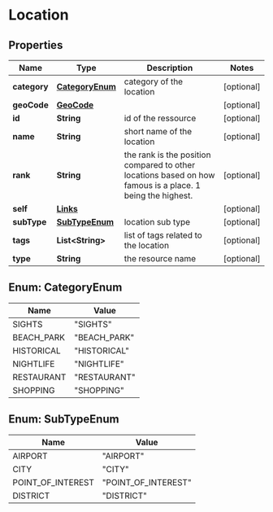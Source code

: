 

# Location


## Properties

| Name | Type | Description | Notes |
|------------ | ------------- | ------------- | -------------|
|**category** | [**CategoryEnum**](#CategoryEnum) | category of the location |  [optional] |
|**geoCode** | [**GeoCode**](GeoCode.md) |  |  [optional] |
|**id** | **String** | id of the ressource |  [optional] |
|**name** | **String** | short name of the location |  [optional] |
|**rank** | **String** | the rank is the position compared to other locations based on how famous is a place. 1 being the highest. |  [optional] |
|**self** | [**Links**](Links.md) |  |  [optional] |
|**subType** | [**SubTypeEnum**](#SubTypeEnum) | location sub type |  [optional] |
|**tags** | **List&lt;String&gt;** | list of tags related to the location |  [optional] |
|**type** | **String** | the resource name |  [optional] |



## Enum: CategoryEnum

| Name | Value |
|---- | -----|
| SIGHTS | &quot;SIGHTS&quot; |
| BEACH_PARK | &quot;BEACH_PARK&quot; |
| HISTORICAL | &quot;HISTORICAL&quot; |
| NIGHTLIFE | &quot;NIGHTLIFE&quot; |
| RESTAURANT | &quot;RESTAURANT&quot; |
| SHOPPING | &quot;SHOPPING&quot; |



## Enum: SubTypeEnum

| Name | Value |
|---- | -----|
| AIRPORT | &quot;AIRPORT&quot; |
| CITY | &quot;CITY&quot; |
| POINT_OF_INTEREST | &quot;POINT_OF_INTEREST&quot; |
| DISTRICT | &quot;DISTRICT&quot; |



